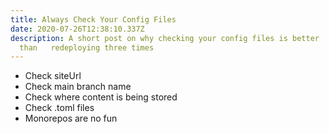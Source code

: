 ```yaml
---
title: Always Check Your Config Files
date: 2020-07-26T12:38:10.337Z
description: A short post on why checking your config files is better
  than   redeploying three times
---
```

- Check siteUrl
- Check main branch name
- Check where content is being stored
- Check .toml files
- Monorepos are no fun